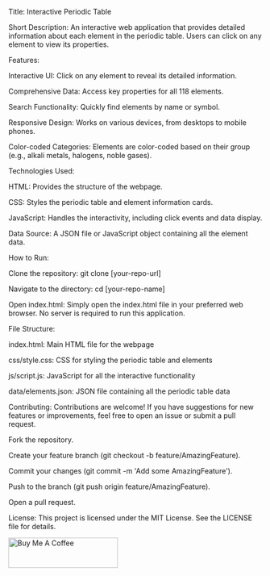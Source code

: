 Title: Interactive Periodic Table

Short Description: An interactive web application that provides detailed information about each element in the periodic table. Users can click on any element to view its properties.

Features:

Interactive UI: Click on any element to reveal its detailed information.

Comprehensive Data: Access key properties for all 118 elements.

Search Functionality: Quickly find elements by name or symbol.

Responsive Design: Works on various devices, from desktops to mobile phones.

Color-coded Categories: Elements are color-coded based on their group (e.g., alkali metals, halogens, noble gases).

Technologies Used:

HTML: Provides the structure of the webpage.

CSS: Styles the periodic table and element information cards.

JavaScript: Handles the interactivity, including click events and data display.

Data Source: A JSON file or JavaScript object containing all the element data.

How to Run:

Clone the repository: git clone [your-repo-url]

Navigate to the directory: cd [your-repo-name]

Open index.html: Simply open the index.html file in your preferred web browser. No server is required to run this application.

File Structure:

index.html: Main HTML file for the webpage

css/style.css: CSS for styling the periodic table and elements

js/script.js: JavaScript for all the interactive functionality

data/elements.json: JSON file containing all the periodic table data

Contributing:
Contributions are welcome! If you have suggestions for new features or improvements, feel free to open an issue or submit a pull request.

Fork the repository.

Create your feature branch (git checkout -b feature/AmazingFeature).

Commit your changes (git commit -m 'Add some AmazingFeature').

Push to the branch (git push origin feature/AmazingFeature).

Open a pull request.

License:
This project is licensed under the MIT License. See the LICENSE file for details.

<a href="https://www.buymeacoffee.com/bkasyap" target="_blank"><img src="https://cdn.buymeacoffee.com/buttons/v2/default-blue.png" alt="Buy Me A Coffee" style="height: 60px !important;width: 217px !important;" ></a>
